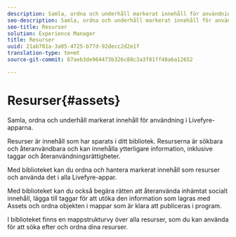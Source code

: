 ```yaml
---
description: Samla, ordna och underhåll markerat innehåll för användning i Livefyre-apparna.
seo-description: Samla, ordna och underhåll markerat innehåll för användning i Livefyre-apparna.
seo-title: Resurser
solution: Experience Manager
title: Resurser
uuid: 21ab781a-3a05-4725-b77d-92decc2d2e1f
translation-type: tm+mt
source-git-commit: 67aeb3de964473b326c88c3a3f81ff48a6a12652

---
```



# Resurser{#assets}

Samla, ordna och underhåll markerat innehåll för användning i Livefyre-apparna.

Resurser är innehåll som har sparats i ditt bibliotek. Resurserna är sökbara och återanvändbara och kan innehålla ytterligare information, inklusive taggar och återanvändningsrättigheter.

Med biblioteket kan du ordna och hantera markerat innehåll som resurser och använda det i alla Livefyre-appar.

Med biblioteket kan du också begära rätten att återanvända inhämtat socialt innehåll, lägga till taggar för att utöka den information som lagras med Assets och ordna objekten i mappar som är klara att publiceras i program.

I biblioteket finns en mappstrukturvy över alla resurser, som du kan använda för att söka efter och ordna dina resurser.
